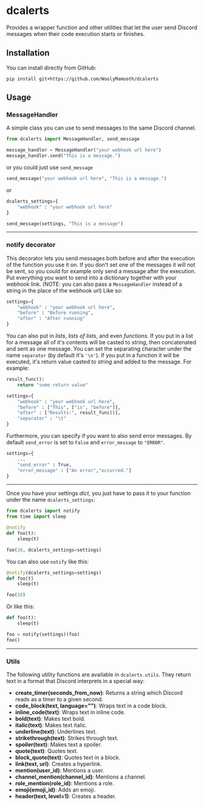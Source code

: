 # dcalerts

Provides a wrapper function and other utilities that let the user send Discord messages when their code execution starts or finishes.

## Installation

You can install directly from GitHub:
```
pip install git+https://github.com/WoolyMamooth/dcalerts
```
## Usage

### MessageHandler

A simple class you can use to send messages to the same Discord channel.
```python
from dcalerts import MessageHandler, send_message

message_handler = MessageHandler("your webhook url here")
message_handler.send("This is a message.")
```

or you could just use `send_message`

```python
send_message("your webhook url here", "This is a message.")
```
or
```python
dcalerts_settings={
    "webhook" : "your webhook url here"
}

send_message(settings, "This is a message")
```
---
### notify decorator

This decorator lets you send messages both before and after the execution of the function you use it on. If you don't set one of the messages it will not be sent, so you could for example only send a message after the execution.
Put everything you want to send into a dictionary together with your webhook link. (NOTE: you can also pass a `MessageHandler` instead of a string in the place of the webhook url) Like so:
```python
settings={
    "webhook" : "your webhook url here",
    "before" : "Before running",
    "after" : "After running"
}
```
You can also put in *lists*, *lists of lists*, and even *functions*. If you put in a list for a message all of it's contents will be casted to *string*, then concatenated and sent as one message. You can set the separating character under the name `separator` (by default it's `'\n'`). If you put in a function it will be executed, it's return value casted to *string* and added to the message. For example:
```python
result_func():
    return "some return value"

settings={
    "webhook" : "your webhook url here",
    "before" : ["This", ["is", "before"]],
    "after" : ["Results:", result_func()],
    "separator" : "\t"
}
```
Furthermore, you can specify if you want to also send error messages. By default `send_error` is set to `False` and `error_message` to `"ERROR"`.
```python
settings={
    ...
    "send_error" : True,
    "error_message" : ["An error","occurred."]
}
```
---
Once you have your settings *dict*, you just have to pass it to your function under the name `dcalerts_settings`:
```python
from dcalerts import notify
from time import sleep

@notify
def foo(t):
    sleep(t)

foo(10, dcalerts_settings=settings)
``` 
You can also use `notify` like this:
```python
@notify(dcalerts_settings=settings)
def foo(t)
    sleep(t)

foo(10)
```
Or like this:
```python
def foo(t):
    sleep(t)

foo = notify(settings)(foo)
foo()
```
---
### Utils

The following utility functions are available in `dcalerts.utils`. They return text in a format that Discord interprets in a special way:

- **create_timer(seconds_from_now)**: Returns a string which Discord reads as a timer to a given second.
- **code_block(text, language="")**: Wraps text in a code block.
- **inline_code(text)**: Wraps text in inline code.
- **bold(text)**: Makes text bold.
- **italic(text)**: Makes text italic.
- **underline(text)**: Underlines text.
- **strikethrough(text)**: Strikes through text.
- **spoiler(text)**: Makes text a spoiler.
- **quote(text)**: Quotes text.
- **block_quote(text)**: Quotes text in a block.
- **link(text, url)**: Creates a hyperlink.
- **mention(user_id)**: Mentions a user.
- **channel_mention(channel_id)**: Mentions a channel.
- **role_mention(role_id)**: Mentions a role.
- **emoji(emoji_id)**: Adds an emoji.
- **header(text, level=1)**: Creates a header.
